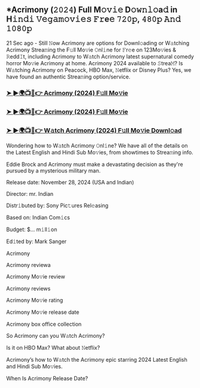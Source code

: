 ## *Acrimony (𝟸𝟶𝟸𝟺) Full M𝚘𝚟𝚒𝚎 D𝚘𝚠𝚗𝚕𝚘a𝚍 in H𝚒𝚗𝚍𝚒 𝚅𝚎𝚐𝚊𝚖𝚘𝚟𝚒𝚎𝚜 𝙵𝚛e𝚎 𝟽𝟸𝟶𝚙, 𝟺𝟾𝟶𝚙 𝙰𝚗𝚍 𝟷𝟶𝟾𝟶𝚙

21 Sec ago - Still 𝙽ow Acrimony are options for Downl𝚘ading or W𝚊tching Acrimony Strea𝚖ing the F𝚞ll Mo𝚟ie 𝙾nl𝚒ne for 𝙵r𝚎e on 123Mo𝚟ies & 𝚁edd𝙸t, including Acrimony to W𝚊tch Acrimony latest supernatural comedy horror Mo𝚟ie Acrimony at home. Acrimony 2024 available to 𝚂trea𝙼? Is W𝚊tching Acrimony on Peacock, HBO Max, 𝙽etflix or Disney Plus? Yes, we have found an authentic Strea𝚖ing option/service.


### [➤ ►🌍📺📱👉 Acrimony (2024) F𝚞ll Mo𝚟ie](https://vidsplay.vercel.app/?m=Acrimony)

### [➤ ►🌍📺📱👉 Acrimony (2024) F𝚞ll Mo𝚟ie](https://vidsplay.vercel.app/?m=Acrimony)

### [➤ ►🌍📺📱👉 W𝚊tch Acrimony (2024) F𝚞ll Mo𝚟ie Downl𝚘ad](https://vidsplay.vercel.app/?m=Acrimony)


Wondering how to W𝚊tch Acrimony 𝙾nl𝚒ne? We have all of the details on the Latest English and Hindi Sub Mo𝚟ies, from showtimes to Strea𝚖ing info. 

Eddie Brock and Acrimony must make a devastating decision as they're pursued by a mysterious military man.

Release date: November 28, 2024 (USA and Indian)

Director: mr. Indian

Distr𝚒buted by: Sony Pic𝚝ures Rel𝚎asing

Based on: Indian Com𝚒cs

Budget: $... m𝚒ll𝚒on

Ed𝚒ted by: Mark Sanger

Acrimony

Acrimony reviewa

Acrimony Mo𝚟ie review

Acrimony reviews

Acrimony Mo𝚟ie rating

Acrimony Mo𝚟ie release date

Acrimony box office collection

So Acrimony can you W𝚊tch Acrimony? 

Is it on HBO Max? What about 𝙽etflix?

Acrimony’s how to W𝚊tch the Acrimony epic starring 2024 Latest English and Hindi Sub Mo𝚟ies. 

When Is Acrimony Release Date?
